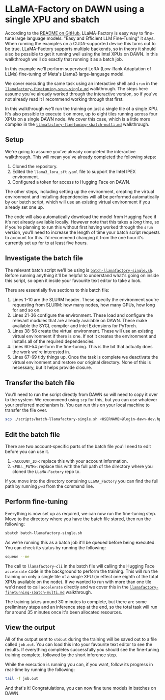 # LLaMA-Factory on DAWN using a single XPU and sbatch

According to the [README on GitHub](https://github.com/hiyouga/LLaMA-Factory/), LLaMA-Factory is easy way to fine-tune large language models. "Easy and Efficient LLM Fine-Tuning" it says. When running the examples on a CUDA-supported device this turns out to be true. LLaMA-Factory supports multiple backends, so in theory it should also be possible to get it running well using the Intel XPUs on DAWN. In this walkthrough we'll do exactly that running it as a batch job.

In this example we'll perform supervised LoRA (Low-Rank Adaptation of LLMs) fine-tuning of Meta's Llama3 large-language model.

We cover executing the same task using an interactive shell and `srun` in the [`llamafactory-finetuning-srun-single.md`](llamafactory-finetuning-sbatch-single.md) walkthrough. The steps here assume you've already worked through the interactive version, so if you've not already read it I recommend working through that first.

In this walkthrough we'll run the training on just a single tile of a single XPU. It's also possible to execute it on more, up to eight tiles running across four XPUs on a single DAWN node. We cover this case, which is a little more complex in the [`llamafactory-finetuning-sbatch-multi.md`](llamafactory-finetuning-sbatch-multi.md) walkthrough.

## Setup

We're going to assume you've already completed the interactive walkthrough. This will mean you've already completed the following steps:

1. Cloned the repository.
2. Edited the `llama3_lora_sft.yaml` file to support the Intel IPEX environment.
3. Configured a token for access to Hugging Face on DAWN.

The other steps, including setting up the environment, creating the virtual environment and installing dependencies will all be performed automatically by our batch script, which will use an existing virtual environment if you already set one up.

The code will also automatically download the model from Hugging Face if it's not already available locally. However note that this takes a *long* time, so if you're planning to run this without first having worked through the `srun` version, you'll need to increase the length of time your batch script requests to account for this. I'd recommend changing it from the one hour it's currently set up for to at least five hours.

## Investigate the batch file

The relevant batch script we'll be using is [`batch-llamafactory-single.sh`](./scripts/batch-llamafactory-single.sh). Before running anything it'll be helpful to understand what's going on inside this script, so open it inside your favourite text editor to take a look.

There are essentially five sections to this batch file:

1. Lines 1-10 are the SLURM header. These specify the environment you're requesting from SLURM: how many nodes, how many GPUs, how long for and so on.
2. Lines 21-36 configure the environment. These load and configure the relevant modules that are already available on DAWN. These make available the SYCL compiler and Intel Extensions for PyTorch.
3. Lines 38-58 create the virtual environment. These will use an existing virtual environment if there is one. If not it creates the environment and installs all of the required dependencies.
4. Lines 60-54 perform the fine-tuning. This is the bit that actually does the work we're interested in.
5. Lines 67-69 tidy things up. Once the task is complete we deactivate the virtual environment and restore our original directory. None of this is necessary, but it helps provide closure.

## Transfer the batch file

You'll need to run the script directly from DAWN so will need to copy it over to the system. We recommend using `scp` for this, but you can use whatever your preferred mechanism is. You can run this on your local machine to transfer the file over.

```sh
scp ./scripts/batch-llamafactory-single.sh <USERNAME>@login-dawn-dev.hpc.cam.ac.uk:<DIRECTORY_TO_STORE_FILE>
```

## Edit the batch file

There are two account-specific parts of the batch file you'll need to edit before you can use it.

1. `<ACCOUNT_ID>`: replace this with your account information.
2. `<FULL_PATH>`: replace this with the full path of the directory where you cloned the `LLaMA-Factory` repo to.

If you move into the directory containing `LLaMA_Factory` you can find the full path by running `pwd` from the command line.

## Perform fine-tuning

Everything is now set up as required, we can now run the fine-tuning step. Move to the directory where you have the batch file stored, then run the following:

```sh
sbatch batch-llamafactory-single.sh
```

As we're running this as a batch job it'll be queued before being executed. You can check its status by running the following:

```sh
squeue --me
```

The call to `llamafactory-cli` in the batch file will calling the Hugging Face `accelerate` code in the background to perform the training. This will run the training on only a single tile of a single XPU (in effect one eighth of the total XPUs available on the node). If we wanted to run with more than one tile we'd need to call `accelerate` directly and we cover this in the [`llamafactory-finetunning-sbatch-multi.md`](llamafactory-finetunning-multi.md) walkthrough.

The training takes around 30 minutes to complete, but there are some preliminary steps and an inference step at the end, so the total task will run for around 35 minutes once it's been allocated resources.

## View the output

All of the output sent to `stdout` during the training will be saved out to a file called `job.out`. You can load this into your favourite text editor to see the results. If everything completes successfully you should see the fine-tuning training complete, followed by the short inference step.

While the execution is running you can, if you want, follow its progress in real-time by running the following:

```sh
tail -f job.out
```

And that's it! Congratulations, you can now fine tune models in batches on DAWN.

